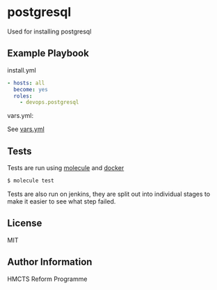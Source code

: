 postgresql
=========

Used for installing postgresql

Example Playbook
----------------

install.yml
```yaml
- hosts: all
  become: yes
  roles:
    - devops.postgresql
```

vars.yml:

See [vars.yml](tests/vars.yml)

Tests
---------------

Tests are run using [molecule](https://github.com/metacloud/molecule) and [docker](https://www.docker.com/)

```bash
$ molecule test
```

Tests are also run on jenkins, they are split out into individual stages to make it easier to
 see what step failed.


License
-------

MIT

Author Information
------------------

HMCTS Reform Programme

